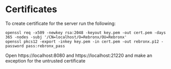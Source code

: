 # Certificates

To create certificate for the server run the following:

`openssl req -x509 -newkey rsa:2048 -keyout key.pem -out cert.pem -days 365 -nodes -subj '/CN=localhost/O=Rebronx/OU=Rebronx'`  
`openssl pkcs12 -export -inkey key.pem -in cert.pem -out rebronx.p12 -password pass:rebronx_pass`

Open https://localhost:8080 and https://localhost:21220 and make an exception for the untrusted certificate


